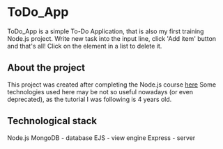 # ToDo_App
ToDo_App is a simple To-Do Application, that is also my first training Node.js project.
Write new task into the input line, click 'Add item' button and that's all! Click on the element in a list to delete it.  

## About the project
This project was created after completing the Node.js course [here](https://www.youtube.com/playlist?list=PL4cUxeGkcC9gcy9lrvMJ75z9maRw4byYp)
Some technologies used here may be not so useful nowadays (or even deprecated), as the tutorial I was following is 4 years old.

## Technological stack
Node.js
MongoDB - database
EJS - view engine
Express - server 

